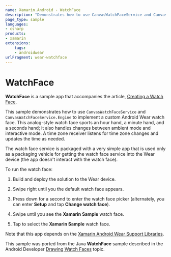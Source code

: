 ```yaml
---
name: Xamarin.Android - WatchFace
description: "Demonstrates how to use CanvasWatchFaceService and CanvasWatchFaceService.Engine to implement a custom Android Wear watch face"
page_type: sample
languages:
- csharp
products:
- xamarin
extensions:
    tags:
    - androidwear
urlFragment: wear-watchface
---
```

# WatchFace

**WatchFace** is a sample app that accompanies the article,
[Creating a Watch Face](https://docs.microsoft.com/xamarin/android/wear/platform/creating-a-watchface).

This sample demonstrates how to use `CanvasWatchFaceService` and
`CanvasWatchFaceService.Engine` to implement a custom Android Wear
watch face. This analog-style watch face sports an hour hand, a minute
hand, and a seconds hand; it also handles changes between ambient mode
and interactive mode. A time zone receiver listens for time zone
changes and updates the time as needed.

The watch face service is packaged with a very simple app that is used
only as a packaging vehicle for getting the watch face service into the
Wear device (the app doesn't interact with the watch face).

To run the watch face:

1. Build and deploy the solution to the Wear device.

2. Swipe right until you the default watch face appears.

3. Press down for a second to enter the watch face picker
    (alternately, you can enter **Setup** and tap **Change watch face**).

4. Swipe until you see the **Xamarin Sample** watch face.

5. Tap to select the **Xamarin Sample** watch face.

Note that this app depends on the
[Xamarin Android Wear Support Libraries](https://www.nuget.org/packages/Xamarin.Android.Wear).

This sample was ported from the Java **WatchFace** sample described in the Android Developer
[Drawing Watch Faces](https://developer.android.com/training/wearables/watch-faces/drawing.html)
topic.
